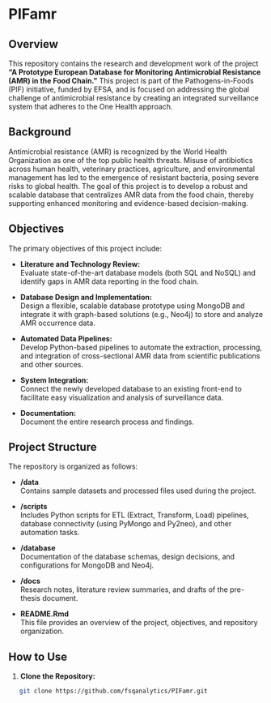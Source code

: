 
# PIFamr

## Overview

This repository contains the research and development work of the
project **“A Prototype European Database for Monitoring Antimicrobial
Resistance (AMR) in the Food Chain.”** This project is part of the
Pathogens-in-Foods (PIF) initiative, funded by EFSA, and is focused on
addressing the global challenge of antimicrobial resistance by creating
an integrated surveillance system that adheres to the One Health
approach.

## Background

Antimicrobial resistance (AMR) is recognized by the World Health
Organization as one of the top public health threats. Misuse of
antibiotics across human health, veterinary practices, agriculture, and
environmental management has led to the emergence of resistant bacteria,
posing severe risks to global health. The goal of this project is to
develop a robust and scalable database that centralizes AMR data from
the food chain, thereby supporting enhanced monitoring and
evidence-based decision-making.

## Objectives

The primary objectives of this project include:

- **Literature and Technology Review:**  
  Evaluate state-of-the-art database models (both SQL and NoSQL) and
  identify gaps in AMR data reporting in the food chain.

- **Database Design and Implementation:**  
  Design a flexible, scalable database prototype using MongoDB and
  integrate it with graph-based solutions (e.g., Neo4j) to store and
  analyze AMR occurrence data.

- **Automated Data Pipelines:**  
  Develop Python-based pipelines to automate the extraction, processing,
  and integration of cross-sectional AMR data from scientific
  publications and other sources.

- **System Integration:**  
  Connect the newly developed database to an existing front-end to
  facilitate easy visualization and analysis of surveillance data.

- **Documentation:**  
  Document the entire research process and findings.

## Project Structure

The repository is organized as follows:

- **/data**  
  Contains sample datasets and processed files used during the project.

- **/scripts**  
  Includes Python scripts for ETL (Extract, Transform, Load) pipelines,
  database connectivity (using PyMongo and Py2neo), and other automation
  tasks.

- **/database**  
  Documentation of the database schemas, design decisions, and
  configurations for MongoDB and Neo4j.

- **/docs**  
  Research notes, literature review summaries, and drafts of the
  pre-thesis document.

- **README.Rmd**  
  This file provides an overview of the project, objectives, and
  repository organization.

## How to Use

1.  **Clone the Repository:**

``` bash
   git clone https://github.com/fsqanalytics/PIFamr.git
```
